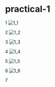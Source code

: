 # practical-1

1
![1_1](https://user-images.githubusercontent.com/112740723/194021927-befd8f72-8251-4cea-b553-631355264963.png)

2
![1_2](https://user-images.githubusercontent.com/112740723/194022271-4b9f7303-281b-461d-a96a-269a90b46ff9.png)

3
![1_3](https://user-images.githubusercontent.com/112740723/194022772-fc9d3a26-1f5d-4723-84ff-025cf36eb35c.png)

4
![1_4](https://user-images.githubusercontent.com/112740723/194023168-0dfd016d-93cb-4b48-97b5-b03f30491c31.png)

5
![1_5](https://user-images.githubusercontent.com/112740723/194023493-25aaa40b-0264-449f-8da0-d91db8498a42.png)

6
![1_6](https://user-images.githubusercontent.com/112740723/194023869-c3253cef-fa34-4e21-850b-0b257e426bdc.png)

7

